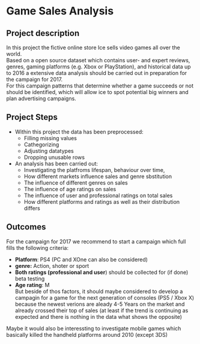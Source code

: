 # Game Sales Analysis

## Project description
In this project the fictive online store Ice sells video games all over the world.  
Based on a open source dataset which contains user- and expert reviews, genres, gaming platforms (e.g. Xbox or PlayStation), and historical data up to 2016 a extensive data analysis should be carried out in preparation for the campaign for 2017.  
For this campaign patterns that determine whether a game succeeds or not should be identified, which will allow ice to spot potential big winners and plan advertising campaigns.


##  Project Steps
- Within this project the data has been preprocessed:  
     - Filling missing values
     - Cathegorizing 
     - Adjusting datatypes
     - Dropping unusable rows
- An analysis has been carried out:
     - Investigating the platfroms lifespan, behaviour over time, 
     - How different markets influence sales and genre sbstitution
     - The influence of different genres on sales
     - The influence of age ratings on sales
     - The influence of user and professional ratings on total sales
     - How different platforms and ratings as well as their distribution differs

## Outcomes
For the campaign for 2017 we recommend to start a campaign which full fills the following criteria:  


- **Platform**: PS4 (PC and XOne can also be considered)  
- **genre:** Action, shoter or sport   
- **Both ratings (professional and user**) should be collected for (if done) beta testing  
- **Age rating**: M  
But beside of thos factors, it should maybe considered to develop a campagin for a game for the next generation of consoles (PS5 / Xbox X) because the newest verions are aleady 4-5 Years on the market and already crossed their top of sales (at least if the trend is continuing as expected and there is nothing in the data what shows the opposite)   

Maybe it would also be interessting to investigate mobile games which basically killed the handheld platforms around 2010 (except 3DS)